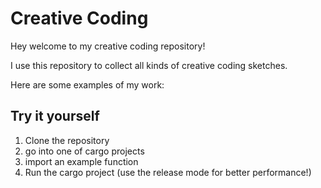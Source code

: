 # Creative Coding

Hey welcome to my creative coding repository!

I use this repository to collect all kinds of creative coding sketches.

Here are some examples of my work:

## Try it yourself

1. Clone the repository
2. go into one of cargo projects
3. import an example function
4. Run the cargo project (use the release mode for better performance!)
